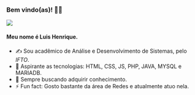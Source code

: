 ### Bem vindo(as)! 👋👋

![](https://komarev.com/ghpvc/?username=lhenriquedeveloper)

#### Meu nome é Luis Henrique.


- ✍️ Sou acadêmico de Análise e Desenvolvimento de Sistemas, pelo *IFTO*.
- 🌱 Aspirante as tecnologias: HTML, CSS, JS, PHP, JAVA, MYSQL e MARIADB.  
- 📖 Sempre buscando adquirir conhecimento.
- ⚡ Fun fact: Gosto bastante da área de Redes e atualmente atuo nela. 
